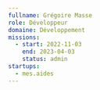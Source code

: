```yaml
---
fullname: Grégoire Masse
role: Développeur 
domaine: Développement
missions:
  - start: 2022-11-03
    end: 2023-04-03
    status: admin
startups:
  - mes.aides
---
```


